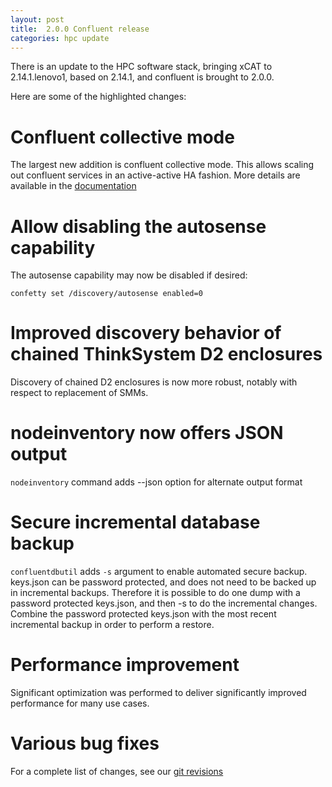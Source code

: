 ```yaml
---
layout: post
title:  2.0.0 Confluent release
categories: hpc update
---
```


There is an update to the HPC software stack, bringing xCAT to 2.14.1.lenovo1, based on 2.14.1,
and confluent is brought to 2.0.0.

Here are some of the highlighted changes:

# Confluent collective mode

The largest new addition is confluent collective mode.  This allows scaling out confluent services
in an active-active HA fashion.  More details are available in the [documentation]({{site.baseurl}}/documentation/collective.html)

# Allow disabling the autosense capability

The autosense capability may now be disabled if desired:

    confetty set /discovery/autosense enabled=0

# Improved discovery behavior of chained ThinkSystem D2 enclosures

Discovery of chained D2 enclosures is now more robust, notably with respect to replacement of SMMs.

# nodeinventory now offers JSON output

`nodeinventory` command adds --json option for alternate output format

# Secure incremental database backup

`confluentdbutil` adds `-s` argument to enable automated secure backup.  keys.json can be password protected,
and does not need to be backed up in incremental backups.  Therefore it is possible to do one dump with a password
protected keys.json, and then -s to do the incremental changes.  Combine the password protected keys.json with
the most recent incremental backup in order to perform a restore.

# Performance improvement

Significant optimization was performed to deliver significantly improved performance for many use cases.

# Various bug fixes

For a complete list of changes, see our [git revisions](https://github.com/xcat2/confluent/compare/1.8.0...2.0.0 "Changes from 1.8.0 to 2.0.0")

